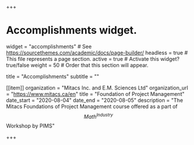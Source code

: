 +++
# Accomplishments widget.
widget = "accomplishments"  # See https://sourcethemes.com/academic/docs/page-builder/
headless = true  # This file represents a page section.
active = true  # Activate this widget? true/false
weight = 50  # Order that this section will appear.

title = "Accomplish&shy;ments"
subtitle = ""

[[item]]
 organization = "Mitacs Inc. and E.M. Sciences Ltd"
 organization_url = "https://www.mitacs.ca/en"
 title = "Foundation of Project Management"
 date_start = "2020-08-04"
 date_end = "2020-08-05"
 description = "The Mitacs Foundations of Project Management course offered as a part of $$Math^{Industry}$$ Workshop by PIMS"  

+++
